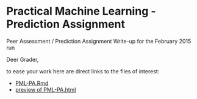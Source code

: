 # Practical Machine Learning - Prediction Assignment
Peer Assessment / Prediction Assignment Write-up for the February 2015 run

Deer Grader,

to ease your work here are direct links to the files of interest:

- [PML-PA.Rmd](https://github.com/toshhb/PML-PA/blob/master/PML-PA.Rmd)
- [preview of PML-PA.html](http://htmlpreview.github.io/?https://github.com/toshhb/PML-PA/blob/master/PML-PA.html)